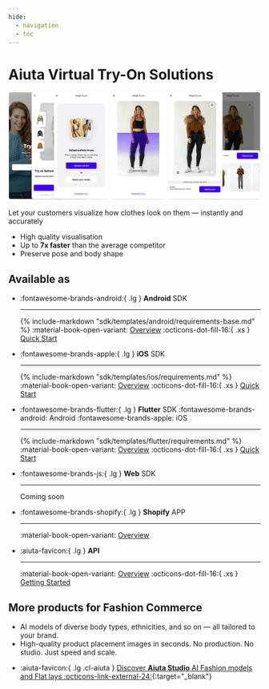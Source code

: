 ```yaml
---
hide:
  - navigation
  - toc
---
```


# Aiuta Virtual Try-On Solutions

![About Virtual Try-On](/media/about.png)

Let your customers visualize how clothes look on them — instantly and accurately

- High quality visualisation
- Up to __7x faster__ than the average competitor
- Preserve pose and body shape

## Available as

<div class="grid cards" markdown>

-   :fontawesome-brands-android:{ .lg } __Android__ <span class="md-platfroms">SDK</span>

    ---

    {% include-markdown "sdk/templates/android/requirements-base.md" %}
    :material-book-open-variant: 
    <span class="md-cards-links">
    [Overview](/sdk/) :octicons-dot-fill-16:{ .xs } [Quick Start](/sdk/android/)
    </span>

-   :fontawesome-brands-apple:{ .lg } __iOS__ <span class="md-platfroms">SDK</span>

    ---

    {% include-markdown "sdk/templates/ios/requirements.md" %}
    :material-book-open-variant:
    <span class="md-cards-links">
    [Overview](/sdk/) :octicons-dot-fill-16:{ .xs } [Quick Start](/sdk/ios/)
    </span>

-   :fontawesome-brands-flutter:{ .lg } __Flutter__ <span class="md-platfroms">SDK :fontawesome-brands-android: Android :fontawesome-brands-apple: iOS</span>

    ---

    {% include-markdown "sdk/templates/flutter/requirements.md" %}
    :material-book-open-variant:
    <span class="md-cards-links">
    [Overview](/sdk/) :octicons-dot-fill-16:{ .xs } [Quick Start](/sdk/flutter/)
    </span>

-   :fontawesome-brands-js:{ .lg } __Web__ <span class="md-platfroms">SDK</span>

    ---

    Coming soon

-   :fontawesome-brands-shopify:{ .lg } __Shopify__ <span class="md-platfroms">APP</span>

    ---

    :material-book-open-variant:
    <span class="md-cards-links">
    [Overview](/shopify/)
    </span>

-   :aiuta-favicon:{ .lg } __API__

    ---

    :material-book-open-variant:
    <span class="md-cards-links">
    [Overview](/api/) :octicons-dot-fill-16:{ .xs } [Getting Started](/api/getting-started/)
    </span>

</div>

## More products for Fashion Commerce

- AI models of diverse body types, ethnicities, and so on — all tailored to your brand.
- High-quality product placement images in seconds. No production. No studio. Just speed and scale.

<div class="grid cards" markdown>

- :aiuta-favicon:{ .lg .cl-aiuta } [Discover __Aiuta Studio__ AI Fashion models and Flat lays :octicons-link-external-24:](https://aiuta.com){:target="_blank"}

</div>
